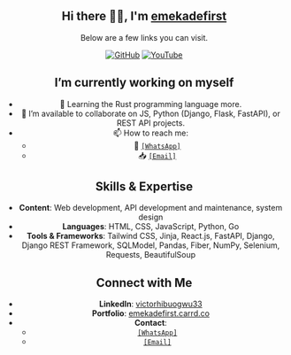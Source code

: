 <div align="center">

## Hi there 👋🏽, I'm [emekadefirst](https://github.com/emekadefirst)

Below are a few links you can visit.

[![GitHub](https://img.shields.io/badge/GitHub-emekadefirst-blue)](https://github.com/emekadefirst)
[![YouTube](https://img.shields.io/badge/YouTube-emekadefirst-red)](https://www.youtube.com/channel/UC6VnUdz-CqvH72XD8xhVEmA)

## I’m currently working on myself
- 🌱 Learning the Rust programming language more.
- 👯 I’m available to collaborate on JS, Python (Django, Flask, FastAPI), or REST API projects.
- 📫 How to reach me: 
  - 💬 <a href="https://wa.me/+2348148374084" target="_blank">`[WhatsApp]`</a>
  - 📥 <a href="mailto:emekadefirst@gmail.com" target="_blank">`[Email]`</a>

## Skills & Expertise
- **Content**: Web development, API development and maintenance, system design
- **Languages**: HTML, CSS, JavaScript, Python, Go
- **Tools & Frameworks**: Tailwind CSS, Jinja, React.js, FastAPI, Django, Django REST Framework, SQLModel, Pandas, Fiber, NumPy, Selenium, Requests, BeautifulSoup

## Connect with Me
- **LinkedIn**: [victorhibuogwu33](https://www.linkedin.com/in/victorhibuogwu33/)
- **Portfolio**: [emekadefirst.carrd.co](https://emekadefirst.carrd.co)
- **Contact**: 
  - <a href="https://wa.me/+2348148374084" target="_blank">`[WhatsApp]`</a>
  - <a href="mailto:emekadefirst@gmail.com" target="_blank">`[Email]`</a>

</div>
